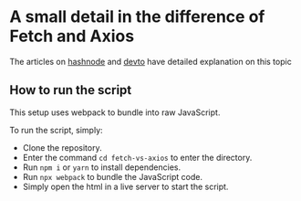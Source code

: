 # A small detail in the difference of Fetch and Axios

The articles on [hashnode](brains.hashnode.dev/fetch-vs-axios) and [devto]() have detailed explanation on this topic

## How to run the script

This setup uses webpack to bundle into raw JavaScript.

To run the script, simply:

- Clone the repository.
- Enter the command `cd fetch-vs-axios` to enter the directory.
- Run `npm i` or `yarn` to install dependencies.
- Run `npx webpack` to bundle the JavaScript code.
- Simply open the html in a live server to start the script.
